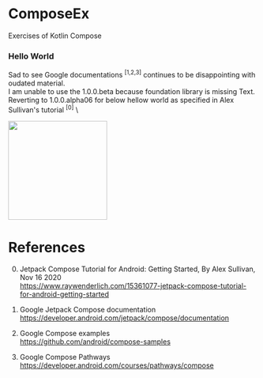 # ComposeEx
Exercises of Kotlin Compose

### Hello World
Sad to see Google documentations <sup>[1,2,3]</sup> continues to be disappointing with oudated material. \
I am unable to use the 1.0.0.beta because foundation library is missing Text. \
Reverting to 1.0.0.alpha06 for below hellow world as specified in Alex Sullivan's tutorial <sup>[0]</sup> \

<img width="200" src="https://user-images.githubusercontent.com/1282659/110254952-018f8f80-7f57-11eb-8029-22bdf0545c2f.png">


# References

0. Jetpack Compose Tutorial for Android: Getting Started, By Alex Sullivan, Nov 16 2020 \
https://www.raywenderlich.com/15361077-jetpack-compose-tutorial-for-android-getting-started

1. Google Jetpack Compose documentation \
https://developer.android.com/jetpack/compose/documentation

2. Google Compose examples \
https://github.com/android/compose-samples

3. Google Compose Pathways \
https://developer.android.com/courses/pathways/compose
